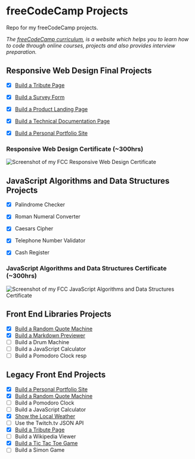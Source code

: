 # freeCodeCamp Projects
Repo for my freeCodeCamp projects. 


_The [freeCodeCamp curriculum](https://www.freecodecamp.org), is a website which helps you to learn how to code through online courses, projects and also provides interview preparation._

## Responsive Web Design Final Projects 

- [x] [Build a Tribute Page](https://codepen.io/Confidenceiskey/pen/dpvKLW)
- [x] [Build a Survey Form](https://codepen.io/Confidenceiskey/pen/rQJOrg)
- [x] [Build a Product Landing Page](https://codepen.io/Confidenceiskey/pen/wQQmap)
- [x] [Build a Technical Documentation Page](https://codepen.io/Confidenceiskey/pen/gQZeVe)
- [x] [Build a Personal Portfolio Site](https://github.com/Confidenceiskey/dpn-site/tree/gh-pages)


### Responsive Web Design Certificate (~300hrs)

![Screenshot of my FCC Responsive Web Design Certificate](https://davidpnowak.com/p/responsive-web-design-cert.png "Screenshot of my FCC Responsive Web Design Certificate")



## JavaScript Algorithms and Data Structures Projects

- [x] Palindrome Checker
- [x] Roman Numeral Converter
- [x] Caesars Cipher
- [x] Telephone Number Validator
- [x] Cash Register


### JavaScript Algorithms and Data Structures Certificate (~300hrs)

![Screenshot of my FCC JavaScript Algorithms and Data Structures Certificate](https://davidpnowak.com/p/js-algorithms-data-structures-cert.png "Screenshot of my FCC JavaScript Algorithms and Data Structures Certificate")




## Front End Libraries Projects
- [x] [Build a Random Quote Machine](https://github.com/Confidenceiskey/dpn-site/tree/gh-pages/p/random-quote-generator-machine)
- [x] [Build a Markdown Previewer](https://codepen.io/Confidenceiskey/pen/OrreOd)
- [ ] Build a Drum Machine
- [ ] Build a JavaScript Calculator
- [ ] Build a Pomodoro Clock
resp

##

## Legacy Front End Projects

- [x] [Build a Personal Portfolio Site](https://github.com/Confidenceiskey/dpn-site/tree/gh-pages)
- [x] [Build a Random Quote Machine](https://github.com/Confidenceiskey/dpn-site/tree/gh-pages/p/random-quote-generator-machine)
- [ ] Build a Pomodoro Clock
- [ ] Build a JavaScript Calculator
- [x] [Show the Local Weather](https://github.com/Confidenceiskey/dpn-site/tree/gh-pages/p/fcc-weather-app)
- [ ] Use the Twitch.tv JSON API
- [x] [Build a Tribute Page](https://codepen.io/Confidenceiskey/pen/dpvKLW)
- [ ] Build a Wikipedia Viewer
- [x] [Build a Tic Tac Toe Game](https://confidenceiskey.github.io/tic-tac-toe/)
- [ ] Build a Simon Game
